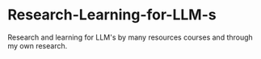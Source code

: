# Research-Learning-for-LLM-s
Research and learning for LLM's by many resources courses and through my own research.

